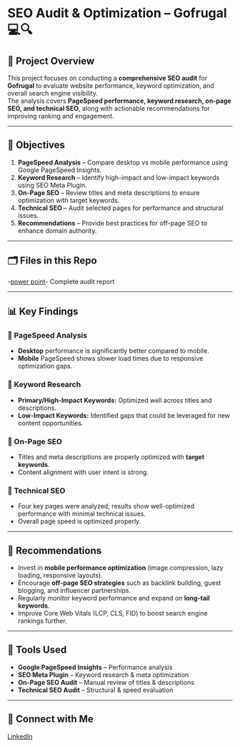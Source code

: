 # SEO Audit & Optimization – Gofrugal 💻🔍

## 📌 Project Overview
This project focuses on conducting a **comprehensive SEO audit** for **Gofrugal** to evaluate website performance, keyword optimization, and overall search engine visibility.  
The analysis covers **PageSpeed performance, keyword research, on-page SEO, and technical SEO**, along with actionable recommendations for improving ranking and engagement.  

---

## 🎯 Objectives
1. **PageSpeed Analysis** – Compare desktop vs mobile performance using Google PageSpeed Insights.  
2. **Keyword Research** – Identify high-impact and low-impact keywords using SEO Meta Plugin.  
3. **On-Page SEO** – Review titles and meta descriptions to ensure optimization with target keywords.  
4. **Technical SEO** – Audit selected pages for performance and structural issues.  
5. **Recommendations** – Provide best practices for off-page SEO to enhance domain authority.  

---

## 🗂 Files in this Repo
-[power point](https://github.com/suryapraakash/seo-audit-and-optimization/blob/main/powerpoint/SEO%20AUDIT%20AND%20OPTIMIZATION%20GO%20FRUGAL.pptx)- Complete audit report  

---

## 📊 Key Findings

### 🔹 PageSpeed Analysis
- **Desktop** performance is significantly better compared to mobile.  
- **Mobile** PageSpeed shows slower load times due to responsive optimization gaps.  

### 🔹 Keyword Research
- **Primary/High-Impact Keywords:** Optimized well across titles and descriptions.  
- **Low-Impact Keywords:** Identified gaps that could be leveraged for new content opportunities.  

### 🔹 On-Page SEO
- Titles and meta descriptions are properly optimized with **target keywords**.  
- Content alignment with user intent is strong.  

### 🔹 Technical SEO
- Four key pages were analyzed; results show well-optimized performance with minimal technical issues.  
- Overall page speed is optimized properly.  

---

## 🚀 Recommendations
- Invest in **mobile performance optimization** (image compression, lazy loading, responsive layouts).  
- Encourage **off-page SEO strategies** such as backlink building, guest blogging, and influencer partnerships.  
- Regularly monitor keyword performance and expand on **long-tail keywords**.  
- Improve Core Web Vitals (LCP, CLS, FID) to boost search engine rankings further.  

---

## 🔧 Tools Used
- **Google PageSpeed Insights** – Performance analysis  
- **SEO Meta Plugin** – Keyword research & meta optimization  
- **On-Page SEO Audit** – Manual review of titles & descriptions  
- **Technical SEO Audit** – Structural & speed evaluation  

---



## 🔗 Connect with Me
[LinkedIn](https://www.linkedin.com/in/suryaprakashpalani/)
